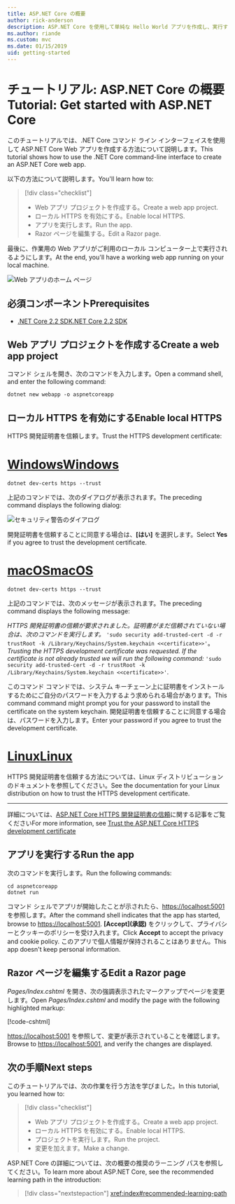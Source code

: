 ```yaml
---
title: ASP.NET Core の概要
author: rick-anderson
description: ASP.NET Core を使用して単純な Hello World アプリを作成し、実行する簡単なチュートリアルです。
ms.author: riande
ms.custom: mvc
ms.date: 01/15/2019
uid: getting-started
---
```

# <a name="tutorial-get-started-with-aspnet-core"></a><span data-ttu-id="162fa-103">チュートリアル: ASP.NET Core の概要</span><span class="sxs-lookup"><span data-stu-id="162fa-103">Tutorial: Get started with ASP.NET Core</span></span>

<span data-ttu-id="162fa-104">このチュートリアルでは、.NET Core コマンド ライン インターフェイスを使用して ASP.NET Core Web アプリを作成する方法について説明します。</span><span class="sxs-lookup"><span data-stu-id="162fa-104">This tutorial shows how to use the .NET Core command-line interface to create an ASP.NET Core web app.</span></span>

<span data-ttu-id="162fa-105">以下の方法について説明します。</span><span class="sxs-lookup"><span data-stu-id="162fa-105">You'll learn how to:</span></span>

> [!div class="checklist"]
> * <span data-ttu-id="162fa-106">Web アプリ プロジェクトを作成する。</span><span class="sxs-lookup"><span data-stu-id="162fa-106">Create a web app project.</span></span>
> * <span data-ttu-id="162fa-107">ローカル HTTPS を有効にする。</span><span class="sxs-lookup"><span data-stu-id="162fa-107">Enable local HTTPS.</span></span>
> * <span data-ttu-id="162fa-108">アプリを実行します。</span><span class="sxs-lookup"><span data-stu-id="162fa-108">Run the app.</span></span>
> * <span data-ttu-id="162fa-109">Razor ページを編集する。</span><span class="sxs-lookup"><span data-stu-id="162fa-109">Edit a Razor page.</span></span>

<span data-ttu-id="162fa-110">最後に、作業用の Web アプリがご利用のローカル コンピューター上で実行されるようにします。</span><span class="sxs-lookup"><span data-stu-id="162fa-110">At the end, you'll have a working web app running on your local machine.</span></span>

![Web アプリのホーム ページ](_static/home-page.png)

## <a name="prerequisites"></a><span data-ttu-id="162fa-112">必須コンポーネント</span><span class="sxs-lookup"><span data-stu-id="162fa-112">Prerequisites</span></span>

* [<span data-ttu-id="162fa-113">.NET Core 2.2 SDK</span><span class="sxs-lookup"><span data-stu-id="162fa-113">.NET Core 2.2 SDK</span></span>](https://www.microsoft.com/net/download/all)

## <a name="create-a-web-app-project"></a><span data-ttu-id="162fa-114">Web アプリ プロジェクトを作成する</span><span class="sxs-lookup"><span data-stu-id="162fa-114">Create a web app project</span></span>

<span data-ttu-id="162fa-115">コマンド シェルを開き、次のコマンドを入力します。</span><span class="sxs-lookup"><span data-stu-id="162fa-115">Open a command shell, and enter the following command:</span></span>

```console
dotnet new webapp -o aspnetcoreapp
```

## <a name="enable-local-https"></a><span data-ttu-id="162fa-116">ローカル HTTPS を有効にする</span><span class="sxs-lookup"><span data-stu-id="162fa-116">Enable local HTTPS</span></span>

<span data-ttu-id="162fa-117">HTTPS 開発証明書を信頼します。</span><span class="sxs-lookup"><span data-stu-id="162fa-117">Trust the HTTPS development certificate:</span></span>

# <a name="windowstabwindows"></a>[<span data-ttu-id="162fa-118">Windows</span><span class="sxs-lookup"><span data-stu-id="162fa-118">Windows</span></span>](#tab/windows)

```console
dotnet dev-certs https --trust
```

<span data-ttu-id="162fa-119">上記のコマンドでは、次のダイアログが表示されます。</span><span class="sxs-lookup"><span data-stu-id="162fa-119">The preceding command displays the following dialog:</span></span>

![セキュリティ警告のダイアログ](~/getting-started/_static/cert.png)

<span data-ttu-id="162fa-121">開発証明書を信頼することに同意する場合は、**[はい]** を選択します。</span><span class="sxs-lookup"><span data-stu-id="162fa-121">Select **Yes** if you agree to trust the development certificate.</span></span>

# <a name="macostabmacos"></a>[<span data-ttu-id="162fa-122">macOS</span><span class="sxs-lookup"><span data-stu-id="162fa-122">macOS</span></span>](#tab/macos)

```console
dotnet dev-certs https --trust
```

<span data-ttu-id="162fa-123">上記のコマンドでは、次のメッセージが表示されます。</span><span class="sxs-lookup"><span data-stu-id="162fa-123">The preceding command displays the following message:</span></span>

<span data-ttu-id="162fa-124">*HTTPS 開発証明書の信頼が要求されました。証明書がまだ信頼されていない場合は、次のコマンドを実行します。* `'sudo security add-trusted-cert -d -r trustRoot -k /Library/Keychains/System.keychain <<certificate>>'`。</span><span class="sxs-lookup"><span data-stu-id="162fa-124">*Trusting the HTTPS development certificate was requested. If the certificate is not already trusted we will run the following command:* `'sudo security add-trusted-cert -d -r trustRoot -k /Library/Keychains/System.keychain <<certificate>>'`.</span></span>
 
<span data-ttu-id="162fa-125">このコマンド コマンドでは、システム キーチェーン上に証明書をインストールするためにご自分のパスワードを入力するよう求められる場合があります。</span><span class="sxs-lookup"><span data-stu-id="162fa-125">This command command might prompt you for your password to install the certificate on the system keychain.</span></span> <span data-ttu-id="162fa-126">開発証明書を信頼することに同意する場合は、パスワードを入力します。</span><span class="sxs-lookup"><span data-stu-id="162fa-126">Enter your password if you agree to trust the development certificate.</span></span>

# <a name="linuxtablinux"></a>[<span data-ttu-id="162fa-127">Linux</span><span class="sxs-lookup"><span data-stu-id="162fa-127">Linux</span></span>](#tab/linux)

<span data-ttu-id="162fa-128">HTTPS 開発証明書を信頼する方法については、Linux ディストリビューションのドキュメントを参照してください。</span><span class="sxs-lookup"><span data-stu-id="162fa-128">See the documentation for your Linux distribution on how to trust the HTTPS development certificate.</span></span>

---

<span data-ttu-id="162fa-129">詳細については、[ASP.NET Core HTTPS 開発証明書の信頼](xref:security/enforcing-ssl#trust-the-aspnet-core-https-development-certificate-on-windows-and-macos)に関する記事をご覧ください</span><span class="sxs-lookup"><span data-stu-id="162fa-129">For more information, see [Trust the ASP.NET Core HTTPS development certificate](xref:security/enforcing-ssl#trust-the-aspnet-core-https-development-certificate-on-windows-and-macos)</span></span>

## <a name="run-the-app"></a><span data-ttu-id="162fa-130">アプリを実行する</span><span class="sxs-lookup"><span data-stu-id="162fa-130">Run the app</span></span>

<span data-ttu-id="162fa-131">次のコマンドを実行します。</span><span class="sxs-lookup"><span data-stu-id="162fa-131">Run the following commands:</span></span>

```console
cd aspnetcoreapp
dotnet run
```

<span data-ttu-id="162fa-132">コマンド シェルでアプリが開始したことが示されたら、[https://localhost:5001](https://localhost:5001) を参照します。</span><span class="sxs-lookup"><span data-stu-id="162fa-132">After the command shell indicates that the app has started, browse to [https://localhost:5001](https://localhost:5001).</span></span> <span data-ttu-id="162fa-133">**[Accept]\(承認\)** をクリックして、プライバシーとクッキーのポリシーを受け入れます。</span><span class="sxs-lookup"><span data-stu-id="162fa-133">Click **Accept** to accept the privacy and cookie policy.</span></span> <span data-ttu-id="162fa-134">このアプリで個人情報が保持されることはありません。</span><span class="sxs-lookup"><span data-stu-id="162fa-134">This app doesn't keep personal information.</span></span>

## <a name="edit-a-razor-page"></a><span data-ttu-id="162fa-135">Razor ページを編集する</span><span class="sxs-lookup"><span data-stu-id="162fa-135">Edit a Razor page</span></span>

<span data-ttu-id="162fa-136">*Pages/Index.cshtml* を開き、次の強調表示されたマークアップでページを変更します。</span><span class="sxs-lookup"><span data-stu-id="162fa-136">Open *Pages/Index.cshtml* and modify the page with the following highlighted markup:</span></span>

[!code-cshtml[](sample/index.cshtml?highlight=9)]

<span data-ttu-id="162fa-137">[https://localhost:5001](https://localhost:5001) を参照して、変更が表示されていることを確認します。</span><span class="sxs-lookup"><span data-stu-id="162fa-137">Browse to [https://localhost:5001](https://localhost:5001), and verify the changes are displayed.</span></span>

## <a name="next-steps"></a><span data-ttu-id="162fa-138">次の手順</span><span class="sxs-lookup"><span data-stu-id="162fa-138">Next steps</span></span>

<span data-ttu-id="162fa-139">このチュートリアルでは、次の作業を行う方法を学びました。</span><span class="sxs-lookup"><span data-stu-id="162fa-139">In this tutorial, you learned how to:</span></span>

> [!div class="checklist"]
> * <span data-ttu-id="162fa-140">Web アプリ プロジェクトを作成する。</span><span class="sxs-lookup"><span data-stu-id="162fa-140">Create a web app project.</span></span>
> * <span data-ttu-id="162fa-141">ローカル HTTPS を有効にする。</span><span class="sxs-lookup"><span data-stu-id="162fa-141">Enable local HTTPS.</span></span>
> * <span data-ttu-id="162fa-142">プロジェクトを実行します。</span><span class="sxs-lookup"><span data-stu-id="162fa-142">Run the project.</span></span>
> * <span data-ttu-id="162fa-143">変更を加えます。</span><span class="sxs-lookup"><span data-stu-id="162fa-143">Make a change.</span></span>

<span data-ttu-id="162fa-144">ASP.NET Core の詳細については、次の概要の推奨のラーニング パスを参照してください。</span><span class="sxs-lookup"><span data-stu-id="162fa-144">To learn more about ASP.NET Core, see the recommended learning path in the introduction:</span></span>

> [!div class="nextstepaction"]
> <xref:index#recommended-learning-path>
